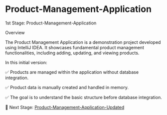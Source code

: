 # Product-Management-Application
1st Stage: Product-Management-Application

Overview

The Product Management Application is a demonstration project developed using IntelliJ IDEA. It showcases fundamental product management functionalities, including adding, updating, and viewing products.

In this initial version:

✅ Products are managed within the application without database integration.

✅ Product data is manually created and handled in memory.

✅ The goal is to understand the basic structure before database integration.


🔹 Next Stage: [Product-Management-Application-Updated](https://github.com/imprathamraj/Product-Management-Application-Updated)
